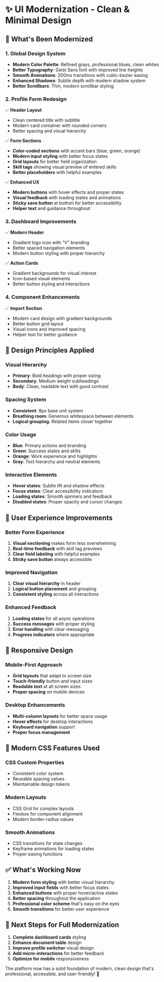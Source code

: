 # ✨ UI Modernization - Clean & Minimal Design

## 🎨 **What's Been Modernized**

### **1. Global Design System**
- **Modern Color Palette**: Refined grays, professional blues, clean whites
- **Better Typography**: Geist Sans font with improved line heights
- **Smooth Animations**: 200ms transitions with cubic-bezier easing
- **Enhanced Shadows**: Subtle depth with modern shadow system
- **Better Scrollbars**: Thin, modern scrollbar styling

### **2. Profile Form Redesign**
✅ **Header Layout**
- Clean centered title with subtitle
- Modern card container with rounded corners
- Better spacing and visual hierarchy

✅ **Form Sections**
- **Color-coded sections** with accent bars (blue, green, orange)
- **Modern input styling** with better focus states
- **Grid layouts** for better field organization
- **Skill tags** showing visual preview of entered skills
- **Better placeholders** with helpful examples

✅ **Enhanced UX**
- **Modern buttons** with hover effects and proper states
- **Visual feedback** with loading states and animations
- **Sticky save button** at bottom for better accessibility
- **Helper text** and guidance throughout

### **3. Dashboard Improvements**
✅ **Modern Header**
- Gradient logo icon with "V" branding
- Better spaced navigation elements
- Modern button styling with proper hierarchy

✅ **Action Cards**
- Gradient backgrounds for visual interest
- Icon-based visual elements
- Better button styling and interactions

### **4. Component Enhancements**
✅ **Import Section**
- Modern card design with gradient backgrounds
- Better button grid layout
- Visual icons and improved spacing
- Helper text for better guidance

## 🎯 **Design Principles Applied**

### **Visual Hierarchy**
- **Primary**: Bold headings with proper sizing
- **Secondary**: Medium weight subheadings
- **Body**: Clean, readable text with good contrast

### **Spacing System**
- **Consistent**: 8px base unit system
- **Breathing room**: Generous whitespace between elements
- **Logical grouping**: Related items closer together

### **Color Usage**
- **Blue**: Primary actions and branding
- **Green**: Success states and skills
- **Orange**: Work experience and highlights
- **Gray**: Text hierarchy and neutral elements

### **Interactive Elements**
- **Hover states**: Subtle lift and shadow effects
- **Focus states**: Clear accessibility indicators
- **Loading states**: Smooth spinners and feedback
- **Disabled states**: Proper opacity and cursor changes

## 🚀 **User Experience Improvements**

### **Better Form Experience**
1. **Visual sectioning** makes form less overwhelming
2. **Real-time feedback** with skill tag previews
3. **Clear field labeling** with helpful examples
4. **Sticky save button** always accessible

### **Improved Navigation**
1. **Clear visual hierarchy** in header
2. **Logical button placement** and grouping
3. **Consistent styling** across all interactions

### **Enhanced Feedback**
1. **Loading states** for all async operations
2. **Success messages** with proper styling
3. **Error handling** with clear messaging
4. **Progress indicators** where appropriate

## 📱 **Responsive Design**

### **Mobile-First Approach**
- **Grid layouts** that adapt to screen size
- **Touch-friendly** button and input sizes
- **Readable text** at all screen sizes
- **Proper spacing** on mobile devices

### **Desktop Enhancements**
- **Multi-column layouts** for better space usage
- **Hover effects** for desktop interactions
- **Keyboard navigation** support
- **Proper focus management**

## 🎨 **Modern CSS Features Used**

### **CSS Custom Properties**
- Consistent color system
- Reusable spacing values
- Maintainable design tokens

### **Modern Layouts**
- CSS Grid for complex layouts
- Flexbox for component alignment
- Modern border-radius values

### **Smooth Animations**
- CSS transitions for state changes
- Keyframe animations for loading states
- Proper easing functions

## ✅ **What's Working Now**

1. **Modern form styling** with better visual hierarchy
2. **Improved input fields** with better focus states
3. **Enhanced buttons** with proper hover/active states
4. **Better spacing** throughout the application
5. **Professional color scheme** that's easy on the eyes
6. **Smooth transitions** for better user experience

## 🔄 **Next Steps for Full Modernization**

1. **Complete dashboard cards** styling
2. **Enhance document table** design
3. **Improve profile switcher** visual design
4. **Add micro-interactions** for better feedback
5. **Optimize for mobile** responsiveness

The platform now has a solid foundation of modern, clean design that's professional, accessible, and user-friendly! 🎉
